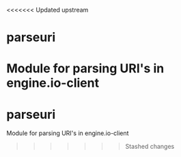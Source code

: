 <<<<<<< Updated upstream
# parseuri
Module for parsing URI's in engine.io-client
=======
# parseuri
Module for parsing URI's in engine.io-client
>>>>>>> Stashed changes
